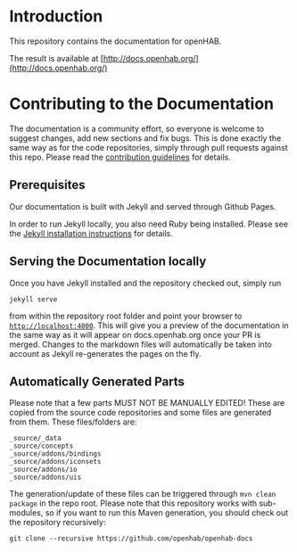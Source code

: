 # Introduction

This repository contains the documentation for openHAB.

The result is available at [http://docs.openhab.org/](http://docs.openhab.org/)

# Contributing to the Documentation

The documentation is a community effort, so everyone is welcome to suggest changes, add new sections and fix bugs.
This is done exactly the same way as for the code repositories, simply through pull requests against this repo.
Please read the [contribution guidelines](CONTRIBUTING.md) for details.

## Prerequisites

Our documentation is built with Jekyll and served through Github Pages.

In order to run Jekyll locally, you also need Ruby being installed.
Please see the [Jekyll installation instructions](https://jekyllrb.com/docs/installation/) for details.

## Serving the Documentation locally

Once you have Jekyll installed and the repository checked out, simply run

```
jekyll serve
```

from within the repository root folder and point your browser to [`http://localhost:4000`](http://localhost:4000).
This will give you a preview of the documentation in the same way as it will appear on docs.openhab.org once your PR is merged.
Changes to the markdown files will automatically be taken into account as Jekyll re-generates the pages on the fly.

## Automatically Generated Parts

Please note that a few parts MUST NOT BE MANUALLY EDITED!
These are copied from the source code repositories and some files are generated from them. These files/folders are:

```
_source/_data
_source/concepts
_source/addons/bindings
_source/addons/iconsets
_source/addons/io
_source/addons/uis
```

The generation/update of these files can be triggered through `mvn clean package` in the repo root.
Please note that this repository works with sub-modules, so if you want to run this Maven generation, you should check out the repository recursively:

```
git clone --recursive https://github.com/openhab/openhab-docs
```
